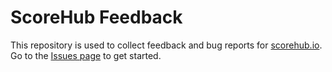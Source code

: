 # ScoreHub Feedback

This repository is used to collect feedback and bug reports for [scorehub.io](https://scorehub.io). Go to the [Issues page](https://github.com/scorehub-io/feedback/issues) to get started.
